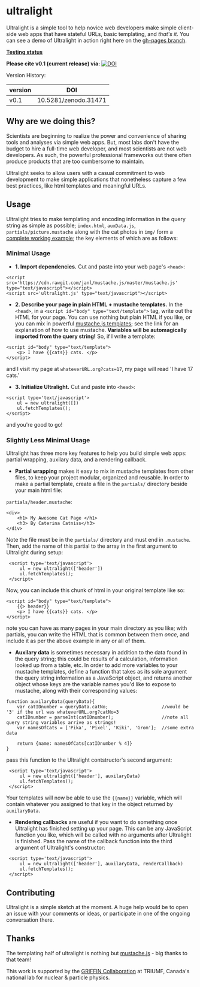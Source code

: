 # ultralight

Ultralight is a simple tool to help novice web developers make simple client-side web apps that have stateful URLs, basic templating, and *that's it*. You can see a demo of Ultralight in action right here on the [gh-pages branch](http://billmills.github.io/ultralight/index.html?cats=1).

**[Testing status](http://billmills.github.io/ultralight/tests/tests.html)**

**Please cite v0.1 (current release) via:** [![DOI](https://zenodo.org/badge/3877/BillMills/ultralight.svg)](https://zenodo.org/badge/latestdoi/3877/BillMills/ultralight)

Version History:

version | DOI
--------|-------
v0.1    | 10.5281/zenodo.31471

## Why are we doing this?

Scientists are beginning to realize the power and convenience of sharing tools and analyses via simple web apps. But, most labs don't have the budget to hire a full-time web developer, and most scientists are not web developers. As such, the powerful professional frameworks out there often produce products that are too cumbersome to maintain.

Ultralight seeks to allow users with a casual commitment to web development to make simple applications that nonetheless capture a few best practices, like html templates and meaningful URLs.

## Usage

Ultralight tries to make templating and encoding information in the query string as simple as possible; `index.html`, `auxData.js`, `partials/picture.mustache` along with the cat photos in `img/` form a [complete working example](http://billmills.github.io/ultralight/index.html?cats=1); the key elements of which are as follows:

### Minimal Usage

 - **1. Import dependencies.** Cut and paste into your web page's `<head>`:

```
<script src='https://cdn.rawgit.com/janl/mustache.js/master/mustache.js' type="text/javascript"></script>
<script src='ultralight.js' type="text/javascript"></script>
```

 - **2. Describe your page in plain HTML + mustache templates.** In the `<head>`, in a `<script id="body" type="text/template">` tag, write out the HTML for your page. You can use nothing but plain HTML if you like, or you can mix in powerful [mustache.js templates](https://github.com/janl/mustache.js/#templates); see the link for an explanation of how to use mustache. **Variables will be automagically imported from the query string!** So, if I write a template:

```
<script id="body" type="text/template">
    <p> I have {{cats}} cats. </p>
</script>
```

and I visit my page at `whateverURL.org?cats=17`, my page will read 'I have 17 cats.'

 - **3. Initialize Ultralight.** Cut and paste into `<head>`:

```
<script type='text/javascript'>
    ul = new ultralight([])
    ul.fetchTemplates();
</script>
```
 
 and you're good to go!

### Slightly Less Minimal Usage

Ultralight has three more key features to help you build simple web apps: partial wrapping, auxilary data, and a rendering callback.

 - **Partial wrapping** makes it easy to mix in mustache templates from other files, to keep your project modular, organized and reusable. In order to make a partial template, create a file in the `partials/` directory beside your main html file:

`partials/header.mustache`:
```
<div>
    <h1> My Awesome Cat Page </h1>
    <h3> By Caterina Catniss</h3>
</div>
```

Note the file must be in the `partials/` directory and must end in `.mustache`. Then, add the name of this partial to the array in the first argument to Ultralight during setup:

```
 <script type='text/javascript'>
     ul = new ultralight(['header'])
     ul.fetchTemplates();
 </script>
```

Now, you can include this chunk of html in your original template like so:

```
<script id="body" type="text/template">
    {{> header}}
    <p> I have {{cats}} cats. </p>
</script>
```

note you can have as many pages in your main directory as you like; with partials, you can write the HTML that is common between them *once*, and include it as per the above example in any or all of them.

 - **Auxilary data** is sometimes necessary in addition to the data found in the query string; this could be results of a calculation, information looked up from a table, etc. In order to add more variables to your mustache templates, define a function that takes as its sole argument the query string information as a JavaScript object, and returns another object whose keys are the variable names you'd like to expose to mustache, along with their corresponding values:

```
function auxilaryData(queryData){
    var catIDnumber = queryData.catNo;                    //would be '3' if the url was whateverURL.org?catNo=3
    catIDnumber = parseInt(catIDnumber);                  //note all query string variables arrive as strings!
    var namesOfCats = ['Pika', 'Pixel', 'Kiki', 'Grom'];  //some extra data
    
    return {name: namesOfCats[catIDnumber % 4]}
}
```

pass this function to the Ultralight contstructor's second argument:

```
 <script type='text/javascript'>
     ul = new ultralight(['header'], auxilaryData)
     ul.fetchTemplates();
 </script>
```

Your templates will now be able to use the `{{name}}` variable, which will contain whatever you assigned to that key in the object returned by `auxilaryData`.

 - **Rendering callbacks** are useful if you want to do something once Ultralight has finished setting up your page. This can be any JavaScript function you like, which will be called with no arguments after Ultralight is finished. Pass the name of the callback function into the third argument of Ultralight's constructor:

```
 <script type='text/javascript'>
     ul = new ultralight(['header'], auxilaryData, renderCallback)
     ul.fetchTemplates();
 </script>
```

## Contributing

Ultralight is a simple sketch at the moment. A huge help would be to open an issue with your comments or ideas, or participate in one of the ongoing conversation there.

## Thanks

The templating half of ultralight is nothing but [mustache.js](https://github.com/janl/mustache.js/) - big thanks to that team!

This work is supported by the [GRIFFIN Collaboration](https://github.com/GRIFFINCollaboration) at TRIUMF, Canada's national lab for nuclear & particle physics.
